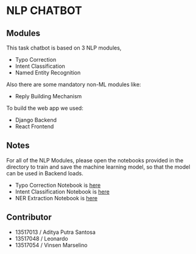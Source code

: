 # NLP CHATBOT

## Modules
This task chatbot is based on 3 NLP modules,
- Typo Correction
- Intent Classification
- Named Entity Recognition

Also there are some mandatory non-ML modules like:
- Reply Building Mechanism

To build the web app we used:
- Django Backend
- React Frontend

## Notes
For all of the NLP Modules, please open the notebooks provided in the directory to train and save the machine learning model, so that the model can be used in Backend loads.
- Typo Correction Notebook is [here](Django%20Backend/NLPChatbot/chatbot/typo_correction/Typo_Correction_NLP.ipynb)
- Intent Classification Notebook is [here](Intent%20Classification/Intent%20Classification%20Keras.ipynb)
- NER Extraction Notebook is [here](NER%20Tanggal/NER_Tanggal.ipynb)

## Contributor
- 13517013 / Aditya Putra Santosa
- 13517048 / Leonardo
- 13517054 / Vinsen Marselino
